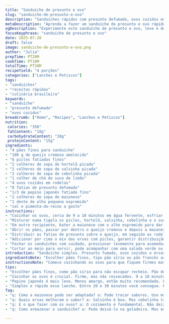 ```yaml
---
title: "Sanduíche de presunto e ovo"
slug: "sanduiche-de-presunto-e-ovo"
description: "Sanduíches rápidos com presunto defumado, ovos cozidos em rodelas e um mix de ervas frescas com toque cítrico. Pão fino, queijo cremoso e fatias finas de pepino dão textura e frescor. Troca parte do quantia das ervas, substitui o aneto por salsinha e o basilico por hortelã, adiciona maionese temperada com alho e limão para um sabor mais marcante. Preparo em pouco mais de 20 minutos, ideal para um lanche rápido ou refeição leve."
metaDescription: "Aprenda a fazer um sanduíche de presunto e ovo rápido e saboroso. Combinação perfeita de frescor e cremosidade em poucos minutos."
ogDescription: "Experimente este sanduíche de presunto e ovo, leve e delicioso, ideal para um lanche rápido ou refeição leve depois de um dia corrido."
focusKeyphrase: "sanduíche de presunto e ovo"
date: 2025-07-28
draft: false
image: sanduiche-de-presunto-e-ovo.png
author: "Julia"
prepTime: PT20M
cookTime: PT10M
totalTime: PT30M
recipeYield: "4 porções"
categories: ["Lanches e Petiscos"]
tags:
- "sanduíches"
- "receitas rápidas"
- "culinária brasileira"
keywords:
- "sanduíche"
- "presunto defumado"
- "ovos cozidos"
breadcrumb: ["Home", "Recipes", "Lanches e Petiscos"]
nutrition: 
 calories: "350"
 fatContent: "18g"
 carbohydrateContent: "28g"
 proteinContent: "15g"
ingredients:
- "4 pães finos para sanduíche"
- "100 g de queijo cremoso amolecido"
- "6 picles fatiados finos"
- "2 colheres de sopa de hortelã picada"
- "2 colheres de sopa de salsinha picada"
- "2 colheres de sopa de cebolinha picada"
- "1 colher de chá de suco de limão"
- "4 ovos cozidos em rodelas"
- "8 fatias de presunto defumado"
- "1/3 de pepino japonês fatiado fino"
- "2 colheres de sopa de maionese"
- "1 dente de alho pequeno espremido"
- "sal e pimenta-do-reino a gosto"
instructions:
- "Cozinhar os ovos, cerca de 9 a 10 minutos em água fervente, esfriar e cortar em rodelas."
- "Misturar numa tigela os picles, hortelã, salsinha, cebolinha e o suco de limão, temperar com sal e pimenta."
- "Em outro recipiente, bater a maionese com o alho espremido para dar sabor."
- "Abrir os pães, passar por dentro o queijo cremoso e depois a maionese com alho."
- "Distribuir as fatias de presunto sobre o queijo, em seguida as rodelas de ovo e as fatias de pepino japonês."
- "Adicionar por cima o mix das ervas com picles, garantir distribuição uniforme."
- "Fechar os sanduíches com cuidado, pressionar levemente para acomodar os ingredientes."
- "Cortar ao meio para servir, pode acompanhar com uma salada verde ou batata chips."
introduction: "Sanduíche simples. Presunto fumado, ovos cozidos e ervas para dar vida e frescor. Pão fino, queijo cremoso para cremosidade e pepino para crocância. Mistura os verdes: hortelã e salsinha cortam o gosto pesado do presunto. Um toque ácido do limão equilibra o conjunto. Maionese com alho entra para trazer um sabor mais marcante, quebra a doçura do queijo. Fácil, rápido, ideal para almoço leve ou lanche no fim do dia. Nada muito elaborado, só o essencial para um sanduíche gostoso e prático."
ingredientsNote: "Escolher pães finos, tipo pão sírio ou pão francês achatado, ajuda a suster os ingredientes sem escapar. Queijo cremoso amolecido espalha fácil, mantém os elementos no lugar, funciona bem com a maionese de alho que substitui parte do molho tradicional. O mix de ervas pode ser adaptado: hortelã no lugar do manjericão traz frescor, salsinha para cor e sabor, e cebolinha para uma pitada suave. O pepino japonês é menos amargo que o inglês, mais delicado no paladar. Picles fatiados finos dão crocância e acidez, evitando que o sanduíche fique pesado. Temperar com sal e pimenta faz diferença para equilibrar os sabores fortes, principalmente do presunto defumado. O ovo cozido precisa estar no ponto certo, firme mas cremoso por dentro, cozimento de cerca de 9 a 10 minutos. Tudo pensado para uma combinação equilibrada e prática."
instructionsNote: "Comece cozinhando os ovos para que fiquem firmes mas não ressecados, cerca de 9 a 10 minutos na água fervente. Enquanto isso, prepare o mix de ervas e picles, cortando tudo finamente para liberar o aroma e sabor. Bater a maionese com alho ajuda a incorporar o sabor intenso do dente sem deixar picante demais. Na montagem, o queijo cremoso ajuda a criar base para segurar os ingredientes, evitar que o pão fique úmido. Distribua o presunto generosamente, mas sem exagerar para não dominar. O pepino em fatias finas dá crocância e frescor. Finalize com o mix de ervas para um toque cítrico e verde. Feche com cuidado para não esmagar, corte em diagonal para visual atraente e fácil comer. Funciona tanto para almoço como lanche, servido junto com salada leve ou batata frita. Preparar com rapidez e manter tudo fresco faz toda a diferença."
tips:
- "Escolher pães finos, como pão sírio para não escapar recheio. Pão deve ser achatado, ajuda na apresentação. Queijo cremoso amolecido espalha fácil. Suporta tudo bem. Use maionese de alho. Ela equilibra sabores. Pode ainda trocar por maionese comum. Mas o alho dá um toque especial. Prepare ervas frescas antes. Pique bem. Isso intensifica o aroma. Alterar ervas é uma opção. Use manjericão ou tomilho em vez de salsinha."
- "Cozinhar os ovos é crucial. Firme, mas não ressecados. 9 a 10 minutos em água fervente. Resfriar em água fria depois. Depois só cortar em rodelas. Picles finos são essenciais. Eles trazem crocância e acidez. Para evitar sabor pesado do presunto. Faça mix de ervas antes. Combine hortelã e salsinha. Assim, frescor é garantido. E o visual colorido. Ao montar, não exagerar no presunto. Um recheio equilibrado é o ideal."
- "Pepino japonês é mais leve. Menos amargo, então muito recomendado. Fatie fino e distribua bem. Ele dá frescor ao sanduíche. Quando fechar o lanche, cuidar para não desmontar. Pressionar levemente sim. Corte em diagonal para servir. Fica mais atraente. Para acompanhamento, salada leve cai muito bem. Ou batata chips que traz crocância. Maionese com alho misturada é a chave."
- "Simples e rápido esse lanche. Entre 20 e 30 minutos você consegue. Pode substituir ingredientes. Por exemplo, se não tem picles. Use outra conserva. A mistura fica interessante. Verde e crocante nas fatias. Usar ervas frescas traz energia ao prato. É mais saboroso e perfumado. O limão é excelente para acidez. Acrescentando sabor, equilibrando tudo. Aproveite as variantes conforme os gostos. Criar sempre novos sanduíches é divertido."
faq:
- "q: Como a maionese pode ser adaptada? a: Pode trocar sabores. Use mayonaisse comum. Se gosta de picante, adicione pimenta. Outra opção são ervas finas. Elas deixam um gosto diferenciado."
- "q: Quais ervas melhoram o sabor? a: Salsinha é boa. Mas cebolinha também ajuda. Tem quem use coentro às vezes. O importante é frescor. É sempre o que se busca."
- "q: E o que fazer com os ovos? a: O cozimento é fundamental. Não deixe passar de 10 minutos. Faça simultâneo ao que prepara. Isso economiza tempo e facilita."
- "q: Como armazenar o sanduíche? a: Pode deixá-lo na geladeira. Mas em embalagem vedada. Assim, evita ressecamento. Ou fazer o recheio e guardar à parte. Montar antes de comer é o melhor."

---
```

